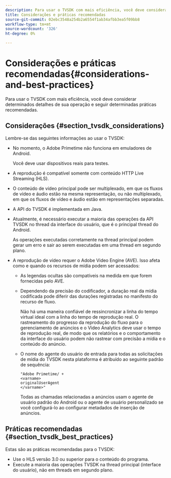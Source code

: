 ```yaml
---
description: Para usar o TVSDK com mais eficiência, você deve considerar determinados detalhes de sua operação e seguir determinadas práticas recomendadas.
title: Considerações e práticas recomendadas
source-git-commit: 02ebc3548a254b2a6554f1ab34afbb3ea5f09bb8
workflow-type: tm+mt
source-wordcount: '326'
ht-degree: 0%

---
```


# Considerações e práticas recomendadas{#considerations-and-best-practices}

Para usar o TVSDK com mais eficiência, você deve considerar determinados detalhes de sua operação e seguir determinadas práticas recomendadas.

## Considerações {#section_tvsdk_considerations}

Lembre-se das seguintes informações ao usar o TVSDK:

* No momento, o Adobe Primetime não funciona em emuladores de Android.

  Você deve usar dispositivos reais para testes.
* A reprodução é compatível somente com conteúdo HTTP Live Streaming (HLS).
* O conteúdo de vídeo principal pode ser multiplexado, em que os fluxos de vídeo e áudio estão na mesma representação, ou não multiplexado, em que os fluxos de vídeo e áudio estão em representações separadas.
* A API do TVSDK é implementada em Java.
* Atualmente, é necessário executar a maioria das operações da API TVSDK no thread da interface do usuário, que é o principal thread do Android.

  As operações executadas corretamente na thread principal podem gerar um erro e sair ao serem executadas em uma thread em segundo plano.
* A reprodução de vídeo requer o Adobe Video Engine (AVE). Isso afeta como e quando os recursos de mídia podem ser acessados:

   * As legendas ocultas são compatíveis na medida em que forem fornecidas pelo AVE.
   * Dependendo da precisão do codificador, a duração real da mídia codificada pode diferir das durações registradas no manifesto do recurso de fluxo.

     Não há uma maneira confiável de ressincronizar a linha do tempo virtual ideal com a linha do tempo de reprodução real. O rastreamento do progresso da reprodução do fluxo para o gerenciamento de anúncios e o Video Analytics deve usar o tempo de reprodução real, de modo que os relatórios e o comportamento da interface do usuário podem não rastrear com precisão a mídia e o conteúdo do anúncio.
   * O nome do agente do usuário de entrada para todas as solicitações de mídia do TVSDK nesta plataforma é atribuído ao seguinte padrão de sequência:

     ```
     "Adobe Primetime/ + 
     <varname>
     originalUserAgent
     </varname>" 
     ```

     Todas as chamadas relacionadas a anúncios usam o agente de usuário padrão do Android ou o agente de usuário personalizado se você configurá-lo ao configurar metadados de inserção de anúncios.

## Práticas recomendadas {#section_tvsdk_best_practices}

Estas são as práticas recomendadas para o TVSDK:

* Use o HLS versão 3.0 ou superior para o conteúdo do programa.
* Execute a maioria das operações TVSDK na thread principal (interface do usuário), não em threads em segundo plano.
